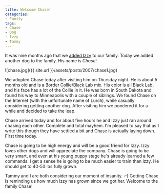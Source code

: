 ```yaml
---
title: Welcome Chase!
categories:
- Family
tags:
- Chase
- Dog
- Izzy
- Tammy
---
```


It was nine months ago that we [added Izzy](/thingelstad/welcome-izzy) to our family. Today we added another dog to the family. His name is _Chase_!

![chase.jpg]({{ site.url }}/assets/posts/2007/chase1.jpg)

We adopted Chase today after visiting him on Thursday night. He is about 5 months old and is a [Border Collie](http://en.wikipedia.org/wiki/Border_collie)/[Black Lab](http://en.wikipedia.org/wiki/Labrador_Retriever) mix. His color is all Black Lab, and his face has a lot of the Collie in it. He was born in South Dakota and found his way to Minneapolis with a couple of siblings. We found Chase on the Internet (with the unfortunate name of Lurch), while casually considering getting another dog. After visiting him we pondered it for a while and decided to take the leap.

Chase arrived today and for about five hours he and Izzy just ran around chasing each other. Complete and total mayhem. I'm pleased to say that as I write this though they have settled a bit and Chase is actually laying down. First time today.

Chase is going to be high energy and will be a good friend for Izzy. Izzy loves other dogs and will appreciate the company. Chase is going to be very smart, and even at his young puppy stage he's already learned a few commands. I get a sense he is going to be much easier to train than Izzy. He should get to 40-50 lbs fully grown.

Tammy and I are both considering our moment of insanity. :-) Getting Chase is reminding us how much Izzy has grown since we got her. Welcome to the family Chase!
